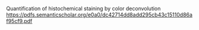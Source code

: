 Quantification of histochemical staining by color deconvolution
https://pdfs.semanticscholar.org/e0a0/dc42714dd8add295cb43c15110d86af95cf9.pdf
